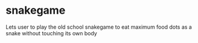 # snakegame
Lets user to play the old school snakegame to eat maximum food dots as a snake without touching its own body
